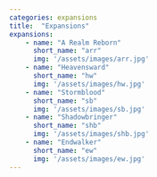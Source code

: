 ```yaml
---
categories: expansions
title:  "Expansions"
expansions:
    - name: "A Realm Reborn"
      short_name: "arr"
      img: '/assets/images/arr.jpg'
    - name: "Heavensward"
      short_name: "hw"
      img: '/assets/images/hw.jpg'
    - name: "Stormblood"
      short_name: "sb"
      img: '/assets/images/sb.jpg'
    - name: "Shadowbringer"
      short_name: "shb"
      img: '/assets/images/shb.jpg'
    - name: "Endwalker"
      short_name: "ew"
      img: '/assets/images/ew.jpg'
---
```

